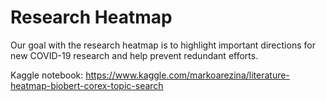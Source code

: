 # Research Heatmap

Our goal with the research heatmap is to highlight important directions for new COVID-19 research and help prevent redundant efforts.

Kaggle notebook: https://www.kaggle.com/markoarezina/literature-heatmap-biobert-corex-topic-search
